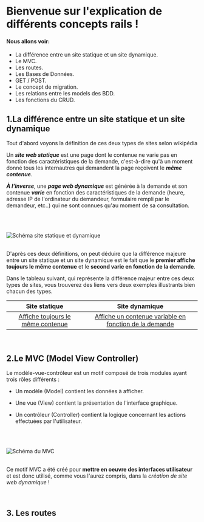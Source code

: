 # Bienvenue sur l'explication de différents concepts rails !

#### Nous allons voir:

* La différence entre un site statique et un site dynamique.
* Le MVC.
* Les routes.
* Les Bases de Données.
* GET / POST.
* Le concept de migration.
* Les relations entre les models des BDD.
* Les fonctions du CRUD.


## 1.La différence entre un site statique et un site dynamique

Tout d'abord voyons la définition de ces deux types de sites selon wikipédia

Un **_site web statique_** est une page dont le contenue ne varie pas en fonction des caractéristiques de la demande, c'est-à-dire qu'à un moment donné tous les internautres qui demandent la page reçoivent le **_même contenue_**.

**_À l'inverse_**, une **_page web dynamique_** est générée à la demande et son contenue **_varie_** en fonction des caractéristiques de la demande (heure, adresse IP de l'ordinateur du demandeur, formulaire rempli par le demandeur, etc..) qui ne sont connues qu'au moment de sa consultation.

<br />
<br />

![Schéma site statique et dynamique](https://image.noelshack.com/fichiers/2018/05/1/1517235670-687474703a2f2f7777772e696d65646961732e70726f2f77702d636f6e74656e742f7468656d65732f626f6f7473747261702d6261736963342d6368696c642f696d616765732f636f7572732f706167655f7765622f706167655f73746174697175655f64796e616d697175652e676966.gif)
<br />
<br />

D'après ces deux définitions, on peut déduire que la différence majeure entre un site statique et un site dynamique est le fait que le **premier affiche toujours le même contenue** et le **second varie en fonction de la demande**.

Dans le tableau suivant, qui représente la différence majeur entre ces deux types de sites, vous trouverez des liens vers deux exemples illustrants bien chacun des types.

|Site statique   |Site dynamique|
|:---:|:---:|
|[Affiche toujours le même contenue](https://thebestmotherfucking.website/)|[Affiche un contenue variable en fonction de la demande](https://www.facebook.com/?stype=lo&jlou=AfdhijCDciu4I8pjW2UkSVMjehf_PG6TrRMOprL9_jvSPeM4CJGqLmaqVH74-rnsZ7AR95wT1RxhHJ_9YZLB_r59zcdBJUqKFy7FB44tUWPeWg&smuh=60154&lh=Ac9Fod24CQ2dj7jW)|

<br />



## 2.Le MVC (Model View Controller)

Le modèle-vue-contrôleur est un motif composé de trois modules ayant trois rôles différents :

* Un modèle (Model) contient les données à afficher.

* Une vue (View) contient la présentation de l'interface graphique.

* Un contrôleur (Controller) contient la logique concernant les actions effectuées par l'utilisateur.

<br />
<br />

![Schéma du MVC](https://image.noelshack.com/fichiers/2018/05/1/1517235673-68747470733a2f2f7777772e737570696e666f2e636f6d2f61727469636c65732f7265736f75726365732f3137353236382f3737372f312e706e67.png)
<br />
<br />

Ce motif MVC a été créé pour **mettre en oeuvre des interfaces utilisateur** et est donc utilisé, comme vous l'aurez compris, dans la _création de site web dynamique_ !

<br />

## 3. Les routes



